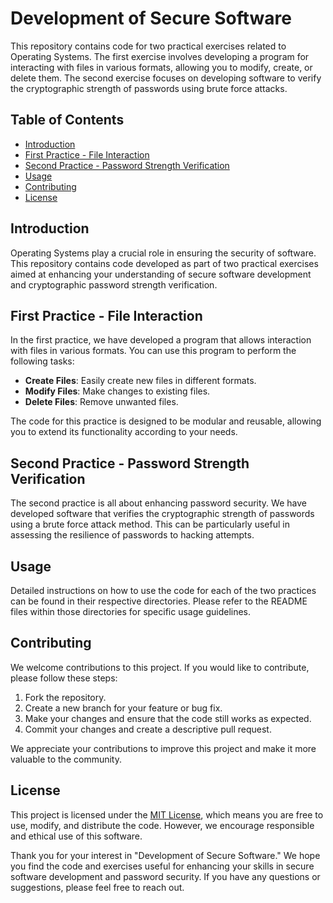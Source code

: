 # Development of Secure Software

This repository contains code for two practical exercises related to Operating Systems. The first exercise involves developing a program for interacting with files in various formats, allowing you to modify, create, or delete them. The second exercise focuses on developing software to verify the cryptographic strength of passwords using brute force attacks.

## Table of Contents

- [Introduction](#introduction)
- [First Practice - File Interaction](#first-practice---file-interaction)
- [Second Practice - Password Strength Verification](#second-practice---password-strength-verification)
- [Usage](#usage)
- [Contributing](#contributing)
- [License](#license)

## Introduction

Operating Systems play a crucial role in ensuring the security of software. This repository contains code developed as part of two practical exercises aimed at enhancing your understanding of secure software development and cryptographic password strength verification.

## First Practice - File Interaction

In the first practice, we have developed a program that allows interaction with files in various formats. You can use this program to perform the following tasks:

- **Create Files**: Easily create new files in different formats.
- **Modify Files**: Make changes to existing files.
- **Delete Files**: Remove unwanted files.

The code for this practice is designed to be modular and reusable, allowing you to extend its functionality according to your needs.

## Second Practice - Password Strength Verification

The second practice is all about enhancing password security. We have developed software that verifies the cryptographic strength of passwords using a brute force attack method. This can be particularly useful in assessing the resilience of passwords to hacking attempts.

## Usage

Detailed instructions on how to use the code for each of the two practices can be found in their respective directories. Please refer to the README files within those directories for specific usage guidelines.

## Contributing

We welcome contributions to this project. If you would like to contribute, please follow these steps:

1. Fork the repository.
2. Create a new branch for your feature or bug fix.
3. Make your changes and ensure that the code still works as expected.
4. Commit your changes and create a descriptive pull request.

We appreciate your contributions to improve this project and make it more valuable to the community.

## License

This project is licensed under the [MIT License](LICENSE), which means you are free to use, modify, and distribute the code. However, we encourage responsible and ethical use of this software.

Thank you for your interest in "Development of Secure Software." We hope you find the code and exercises useful for enhancing your skills in secure software development and password security. If you have any questions or suggestions, please feel free to reach out.
